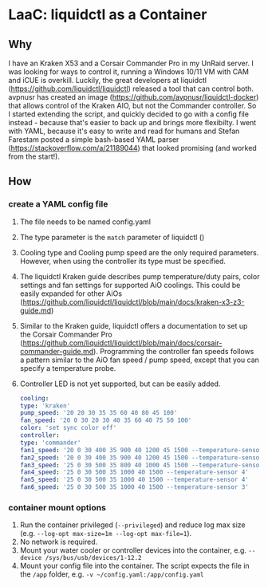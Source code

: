 # LaaC: liquidctl as a Container 

## Why

I have an Kraken X53 and a Corsair Commander Pro in my UnRaid server. I was looking for ways to control it, running a Windows 10/11 VM with CAM and iCUE is overkill. Luckily, the great developers at liquidctl (https://github.com/liquidctl/liquidctl) released a tool that can control both. avpnusr has created an image (https://github.com/avpnusr/liquidctl-docker) that allows control of the Kraken AIO, but not the Commander controller. So I started extending the script, and quickly decided to go with a config file instead - because that's easier to back up and brings more flexibilty. I went with YAML, because it's easy to write and read for humans and Stefan Farestam posted a simple bash-based YAML parser (https://stackoverflow.com/a/21189044) that looked promising (and worked from the start!).

## How

### create a YAML config file

1. The file needs to be named config.yaml
2. The type parameter is the ```match``` parameter of liquidctl ()
3. Cooling type and Cooling pump speed are the only required parameters. However, when using the controller its type must be specified.
4. The liquidctl Kraken guide describes pump temperature/duty pairs, color settings and fan settings for supported AiO coolings. This could be easily expanded for other AiOs (https://github.com/liquidctl/liquidctl/blob/main/docs/kraken-x3-z3-guide.md)
5. Similar to the Kraken guide, liquidctl offers a documentation to set up the Corsair Commander Pro (https://github.com/liquidctl/liquidctl/blob/main/docs/corsair-commander-guide.md). Programming the controller fan speeds follows a pattern similar to the AiO fan speed / pump speed, except that you can specify a temperature probe.
6. Controller LED is not yet supported, but can be easily added.

    ```yaml
    cooling:
    type: 'kraken'
    pump_speed: '20 20 30 35 35 60 40 80 45 100'
    fan_speed: '20 0 30 20 30 40 35 60 40 75 50 100'
    color: 'set sync color off'
    controller:
    type: 'commander'
    fan1_speed: '20 0 30 400 35 900 40 1200 45 1500 --temperature-sensor 2'
    fan2_speed: '20 0 30 400 35 900 40 1200 45 1500 --temperature-sensor 2'
    fan3_speed: '25 0 30 500 35 800 40 1000 45 1500 --temperature-sensor 1'
    fan4_speed: '25 0 30 500 35 1000 40 1500 --temperature-sensor 4'
    fan5_speed: '25 0 30 500 35 1000 40 1500 --temperature-sensor 4'
    fan6_speed: '25 0 30 500 35 1000 40 1500 --temperature-sensor 3'
    ```


### container mount options

1. Run the container privileged (```--privileged```) and reduce log max size (e.g. ```--log-opt max-size=1m --log-opt max-file=1```). 
2. No network is required. 
3. Mount your water cooler or controller devices into the container, e.g. ```--device /sys/bus/usb/devices/1-12.2```
4. Mount your config file into the container. The script expects the file in the ```/app``` folder, e.g. ```-v ~/config.yaml:/app/config.yaml```

```sh

```

